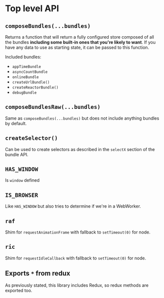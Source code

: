 # Top level API

## `composeBundles(...bundles)`

Returns a function that will return a fully configured store composed of all the bundles **including some built-in ones that you're likely to want**. If you have any data to use as starting state, it can be passed to this function.

Included bundles:

- `appTimeBundle`
- `asyncCountBundle`
- `onlineBundle`
- `createUrlBundle()`
- `createReactorBundle()`
- `debugBundle`

## `composeBundlesRaw(...bundles)`

Same as `composeBundles(...bundles)` but does not include anything bundles by default.

## `createSelector()`

Can be used to create selectors as described in the `selectX` section of the bundle API.

## `HAS_WINDOW`

Is `window` defined

## `IS_BROWSER`

Like `HAS_WINDOW` but also tries to determine if we're in a WebWorker.

## `raf`

Shim for `requestAnimationFrame` with fallback to `setTimeout(0)` for node.

## `ric`

Shim for `requestIdleCallback` with fallback to `setTimeout(0)` for node.

## Exports `*` from redux

As previously stated, this library includes Redux, so redux methods are exported too.
